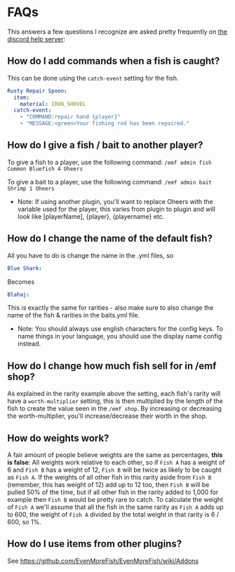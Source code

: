 # FAQs

This answers a few questions I recognize are asked pretty frequently on [the discord help server](https://discord.gg/Hb9cj3tNbb):

## How do I add commands when a fish is caught?

This can be done using the `catch-event` setting for the fish.
```yml
Rusty Repair Spoon:
  item:
    material: IRON_SHOVEL
  catch-event:
    - "COMMAND:repair hand {player}"
    - "MESSAGE:<green>Your fishing rod has been repaired."
```

## How do I give a fish / bait to another player?

To give a fish to a player, use the following command:
`/emf admin fish Common Bluefish 4 Oheers`

To give a bait to a player, use the following command:
`/emf admin bait Shrimp 1 Oheers`

- Note: If using another plugin, you'll want to replace Oheers with the variable used for the player, this varies from plugin to plugin and will look like [playerName], {player}, {playername} etc.

## How do I change the name of the default fish?

All you have to do is change the name in the .yml files, so

```yml
Blue Shark:
```
Becomes
```yml
Blahaj: 
```
This is exactly the same for rarities - also make sure to also change the name of the fish & rarities in the baits.yml file.
- Note: You should always use english characters for the config keys. To name things in your language, you should use the display name config instead.

## How do I change how much fish sell for in /emf shop?

As explained in the rarity example above the setting, each fish's rarity will have a `worth-multiplier` setting, this is then multiplied by the length of the fish to create the value seen in the `/emf shop`. By increasing or decreasing the worth-multiplier, you'll increase/decrease their worth in the shop.

## How do weights work?

A fair amount of people believe weights are the same as percentages, **this is false**: All weights work relative to each other, so if `Fish A` has a weight of 6 and `Fish B` has a weight of 12, `Fish B` will be twice as likely to be caught as `Fish A`. If the weights of all other fish in this rarity aside from `Fish B` (remember, this has weight of 12) add up to 12 too, then `Fish B` will be pulled 50% of the time, but if all other fish in the rarity added to 1,000 for example then `Fish B` would be pretty rare to catch. To calculate the weight of `Fish A` we'll assume that all the fish in the same rarity as `Fish A` adds up to 600, the weight of `Fish A` divided by the total weight in that rarity is 6 / 600, so 1%.

## How do I use items from other plugins?

See https://github.com/EvenMoreFish/EvenMoreFish/wiki/Addons